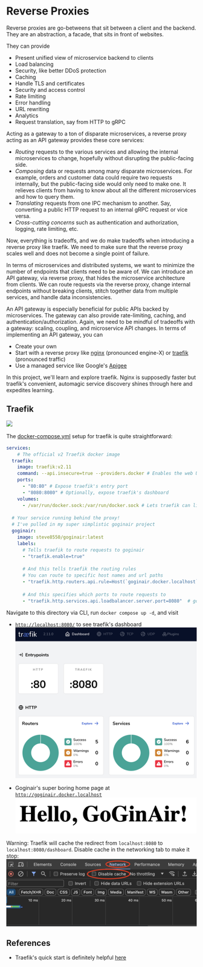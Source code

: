 # Reverse Proxies
Reverse proxies are go-betweens that sit between a client and the backend. They are an abstraction, a facade, that sits in front of websites.

They can provide
- Present unified view of microservice backend to clients
- Load balancing
- Security, like better DDoS protection
- Caching
- Handle TLS and certificates
- Security and access control
- Rate limiting
- Error handling
- URL rewriting
- Analytics
- Request translation, say from HTTP to gRPC

Acting as a gateway to a ton of disparate microservices, a reverse proxy acting as an API gateway provides these core services:
- *Routing* requests to the various services and allowing the internal microservices to change, hopefully without disrupting the public-facing side.
- *Composing* data or requests among many disparate microservices. For example, orders and customer data could require two requests internally, but the public-facing side would only need to make one. It relieves clients from having to know about all the different microservices and how to query them.
- *Translating* requests from one IPC mechanism to another. Say, converting a public HTTP request to an internal gRPC request or vice versa.
- *Cross-cutting concerns* such as authentication and authorization, logging, rate limiting, etc.

Now, everything is tradeoffs, and we do make tradeoffs when introducing a reverse proxy like traefik. We need to make sure that the reverse proxy scales well and does not become a single point of failure.

In terms of microservices and distributed systems, we want to minimize the number of endpoints that clients need to be aware of. We can introduce an API gateway, via reverse proxy, that hides the microservice architecture from clients. We can route requests via the reverse proxy, change internal endpoints without breaking clients, stitch together data from multiple services, and handle data inconsistencies.

An API gateway is especially beneficial for public APIs backed by microservices. The gateway can also provide rate-limiting, caching, and authentication/authorization. Again, we need to be mindful of tradeoffs with a gateway: scaling, coupling, and microservice API changes. In terms of implementing an API gateway, you can
- Create your own
- Start with a reverse proxy like [nginx](https://www.nginx.com/) (pronounced engine-X) or [traefik](https://traefik.io/traefik/) (pronounced traffic)
- Use a managed service like Google's [Apigee](https://cloud.google.com/apigee?hl=en)

In this project, we'll learn and explore traefik. Nginx is supposedly faster but traefik's convenient, automagic service discovery shines through here and expedites learning.

## Traefik

![](https://doc.traefik.io/traefik/assets/img/quickstart-diagram.png)

The [docker-compose.yml](./docker-compose.yml) setup for traefik is quite straightforward:
```yml
services:
    # The official v2 Traefik docker image
  traefik:
    image: traefik:v2.11
    command: --api.insecure=true --providers.docker # Enables the web UI and tells Traefik to listen to docker
    ports:
      - "80:80" # Expose traefik's entry port
      - "8080:8080" # Optionally, expose traefik's dashboard
    volumes:
      - /var/run/docker.sock:/var/run/docker.sock # Lets traefik can listen to the Docker events

  # Your service running behind the proxy!
  # I've pulled in my super simplistic goginair project
  goginair:
    image: steve8550/goginair:latest
    labels:
      # Tells traefik to route requests to goginair
      - "traefik.enable=true"

      # And this tells traefik the routing rules
      # You can route to specific host names and url paths
      - "traefik.http.routers.api.rule=Host(`goginair.docker.localhost`)"  # Replace with your desired domain

      # And this specifies which ports to route requests to
      - "traefik.http.services.api.loadbalancer.server.port=8080"  # goginair listens on port 8080
```

Navigate to this directory via CLI, run `docker compose up -d`, and visit
- [`http://localhost:8080/`](http://localhost:8080/) to see traefik's dashboard
![](../../imgs/traefik_dashboard.png)

- Goginair's super boring home page at [`http://goginair.docker.localhost`](http://goginair.docker.localhost)
![](../../imgs/goginair_home.png)

Warning: Traefik will cache the redirect from `localhost:8080` to `localhost:8080/dashboard`. Disable cache in the networking tab to make it stop:
![](../../imgs/chrome_disable_cache.png)

## References
- Traefik's quick start is definitely helpful [here](https://doc.traefik.io/traefik/getting-started/quick-start/)